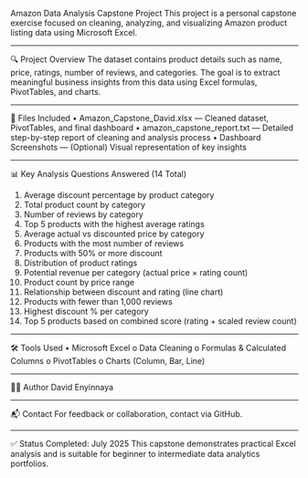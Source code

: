 Amazon Data Analysis Capstone Project
This project is a personal capstone exercise focused on cleaning, analyzing, and visualizing Amazon product listing data using Microsoft Excel.
________________________________________
🔍 Project Overview
The dataset contains product details such as name, price, ratings, number of reviews, and categories. The goal is to extract meaningful business insights from this data using Excel formulas, PivotTables, and charts.
________________________________________
📁 Files Included
•	Amazon_Capstone_David.xlsx — Cleaned dataset, PivotTables, and final dashboard
•	amazon_capstone_report.txt — Detailed step-by-step report of cleaning and analysis process
•	Dashboard Screenshots — (Optional) Visual representation of key insights
________________________________________
📊 Key Analysis Questions Answered (14 Total)
1.	Average discount percentage by product category
2.	Total product count by category
3.	Number of reviews by category
4.	Top 5 products with the highest average ratings
5.	Average actual vs discounted price by category
6.	Products with the most number of reviews
7.	Products with 50% or more discount
8.	Distribution of product ratings
9.	Potential revenue per category (actual price × rating count)
10.	Product count by price range
11.	Relationship between discount and rating (line chart)
12.	Products with fewer than 1,000 reviews
13.	Highest discount % per category
14.	Top 5 products based on combined score (rating + scaled review count)
________________________________________
🛠 Tools Used
•	Microsoft Excel
o	Data Cleaning
o	Formulas & Calculated Columns
o	PivotTables
o	Charts (Column, Bar, Line)
________________________________________
👨‍💻 Author
David Enyinnaya
________________________________________
📬 Contact
For feedback or collaboration, contact via GitHub.
________________________________________
✅ Status
Completed: July 2025
This capstone demonstrates practical Excel analysis and is suitable for beginner to intermediate data analytics portfolios.


